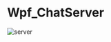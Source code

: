 # Wpf_ChatServer
![server](https://user-images.githubusercontent.com/11859342/161054595-cd2b7b67-32c8-4252-ab2b-388f4fee45cb.png)
